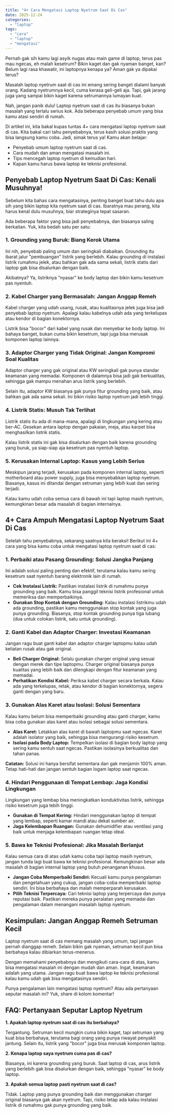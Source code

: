 ```yaml
---
title: "4+ Cara Mengatasi Laptop Nyetrum Saat Di Cas"
date: 2025-12-24
categories: 
  - "laptop"
tags: 
  - "cara"
  - "laptop"
  - "mengatasi"
---
```


Pernah gak sih kamu lagi asyik nugas atau main game di laptop, terus pas mau ngecas, eh malah kesetrum? Bikin kaget dan gak nyaman banget, kan? Belum lagi rasa khawatir, ini laptopnya kenapa ya? Aman gak ya dipakai terus?

Masalah laptop nyetrum saat di cas ini emang sering banget dialami banyak orang. Kadang nyetrumnya kecil, cuma kerasa geli-geli aja. Tapi, gak jarang juga yang sampai bikin kaget karena setrumannya lumayan kuat.

Nah, jangan panik dulu! Laptop nyetrum saat di cas itu biasanya bukan masalah yang terlalu serius kok. Ada beberapa penyebab umum yang bisa kamu atasi sendiri di rumah.

Di artikel ini, kita bakal kupas tuntas 4+ cara mengatasi laptop nyetrum saat di cas. Kita bakal cari tahu penyebabnya, terus kasih solusi praktis yang bisa langsung kamu coba. Jadi, simak terus ya! Kamu akan belajar:

- Penyebab umum laptop nyetrum saat di cas.
- Cara mudah dan aman mengatasi masalah ini.
- Tips mencegah laptop nyetrum di kemudian hari.
- Kapan kamu harus bawa laptop ke teknisi profesional.

## Penyebab Laptop Nyetrum Saat Di Cas: Kenali Musuhnya!

Sebelum kita bahas cara mengatasinya, penting banget buat tahu dulu apa sih yang bikin laptop kita nyetrum saat di cas. Ibaratnya mau perang, kita harus kenal dulu musuhnya, biar strateginya tepat sasaran.

Ada beberapa faktor yang bisa jadi penyebabnya, dan biasanya saling berkaitan. Yuk, kita bedah satu per satu:

### 1\. Grounding yang Buruk: Biang Kerok Utama

Ini nih, penyebab paling umum dan seringkali diabaikan. Grounding itu ibarat jalur "pembuangan" listrik yang berlebih. Kalau grounding di instalasi listrik rumahmu jelek, atau bahkan gak ada sama sekali, listrik statis dari laptop gak bisa disalurkan dengan baik.

Akibatnya? Ya, listriknya "nyasar" ke body laptop dan bikin kamu kesetrum pas nyentuh.

### 2\. Kabel Charger yang Bermasalah: Jangan Anggap Remeh

Kabel charger yang udah usang, rusak, atau kualitasnya jelek juga bisa jadi penyebab laptop nyetrum. Apalagi kalau kabelnya udah ada yang terkelupas atau kendor di bagian konektornya.

Listrik bisa "bocor" dari kabel yang rusak dan menyebar ke body laptop. Ini bahaya banget, bukan cuma bikin kesetrum, tapi juga bisa merusak komponen laptop lainnya.

### 3\. Adaptor Charger yang Tidak Original: Jangan Kompromi Soal Kualitas

Adaptor charger yang gak original atau KW seringkali gak punya standar keamanan yang memadai. Komponen di dalamnya bisa jadi gak berkualitas, sehingga gak mampu menahan arus listrik yang berlebih.

Selain itu, adaptor KW biasanya gak punya fitur grounding yang baik, atau bahkan gak ada sama sekali. Ini bikin risiko laptop nyetrum jadi lebih tinggi.

### 4\. Listrik Statis: Musuh Tak Terlihat

Listrik statis itu ada di mana-mana, apalagi di lingkungan yang kering atau ber-AC. Gesekan antara laptop dengan pakaian, meja, atau karpet bisa menghasilkan listrik statis.

Kalau listrik statis ini gak bisa disalurkan dengan baik karena grounding yang buruk, ya siap-siap aja kesetrum pas nyentuh laptop.

### 5\. Kerusakan Internal Laptop: Kasus yang Lebih Serius

Meskipun jarang terjadi, kerusakan pada komponen internal laptop, seperti motherboard atau power supply, juga bisa menyebabkan laptop nyetrum. Biasanya, kasus ini ditandai dengan setruman yang lebih kuat dan sering terjadi.

Kalau kamu udah coba semua cara di bawah ini tapi laptop masih nyetrum, kemungkinan besar ada masalah di bagian internalnya.

## 4+ Cara Ampuh Mengatasi Laptop Nyetrum Saat Di Cas

Setelah tahu penyebabnya, sekarang saatnya kita beraksi! Berikut ini 4+ cara yang bisa kamu coba untuk mengatasi laptop nyetrum saat di cas:

### 1\. Perbaiki atau Pasang Grounding: Solusi Jangka Panjang

Ini adalah solusi paling penting dan efektif, terutama kalau kamu sering kesetrum saat nyentuh barang elektronik lain di rumah.

- **Cek Instalasi Listrik:** Pastikan instalasi listrik di rumahmu punya grounding yang baik. Kamu bisa panggil teknisi listrik profesional untuk memeriksa dan memperbaikinya.
- **Gunakan Stop Kontak dengan Grounding:** Kalau instalasi listrikmu udah ada grounding, pastikan kamu menggunakan stop kontak yang juga punya grounding. Biasanya, stop kontak grounding punya tiga lubang (dua untuk colokan listrik, satu untuk grounding).

### 2\. Ganti Kabel dan Adaptor Charger: Investasi Keamanan

Jangan ragu buat ganti kabel dan adaptor charger laptopmu kalau udah keliatan rusak atau gak original.

- **Beli Charger Original:** Selalu gunakan charger original yang sesuai dengan merek dan tipe laptopmu. Charger original biasanya punya kualitas yang lebih baik dan dilengkapi dengan fitur keamanan yang memadai.
- **Perhatikan Kondisi Kabel:** Periksa kabel charger secara berkala. Kalau ada yang terkelupas, retak, atau kendor di bagian konektornya, segera ganti dengan yang baru.

### 3\. Gunakan Alas Karet atau Isolasi: Solusi Sementara

Kalau kamu belum bisa memperbaiki grounding atau ganti charger, kamu bisa coba gunakan alas karet atau isolasi sebagai solusi sementara.

- **Alas Karet:** Letakkan alas karet di bawah laptopmu saat ngecas. Karet adalah isolator yang baik, sehingga bisa mengurangi risiko kesetrum.
- **Isolasi pada Body Laptop:** Tempelkan isolasi di bagian body laptop yang sering kamu sentuh saat ngecas. Pastikan isolasinya berkualitas dan tahan panas.

**Catatan:** Solusi ini hanya bersifat sementara dan gak menjamin 100% aman. Tetap hati-hati dan jangan sentuh bagian logam laptop saat ngecas.

### 4\. Hindari Penggunaan di Tempat Lembap: Jaga Kondisi Lingkungan

Lingkungan yang lembap bisa meningkatkan konduktivitas listrik, sehingga risiko kesetrum juga lebih tinggi.

- **Gunakan di Tempat Kering:** Hindari menggunakan laptop di tempat yang lembap, seperti kamar mandi atau dekat sumber air.
- **Jaga Kelembapan Ruangan:** Gunakan dehumidifier atau ventilasi yang baik untuk menjaga kelembapan ruangan tetap ideal.

### 5\. Bawa ke Teknisi Profesional: Jika Masalah Berlanjut

Kalau semua cara di atas udah kamu coba tapi laptop masih nyetrum, jangan tunda lagi buat bawa ke teknisi profesional. Kemungkinan besar ada masalah di bagian internal laptop yang butuh penanganan khusus.

- **Jangan Coba Memperbaiki Sendiri:** Kecuali kamu punya pengalaman dan pengetahuan yang cukup, jangan coba-coba memperbaiki laptop sendiri. Ini bisa berbahaya dan malah memperparah kerusakan.
- **Pilih Teknisi Terpercaya:** Cari teknisi laptop yang terpercaya dan punya reputasi baik. Pastikan mereka punya peralatan yang memadai dan pengalaman dalam menangani masalah laptop nyetrum.

## Kesimpulan: Jangan Anggap Remeh Setruman Kecil

Laptop nyetrum saat di cas memang masalah yang umum, tapi jangan pernah dianggap remeh. Selain bikin gak nyaman, setruman kecil pun bisa berbahaya kalau dibiarkan terus-menerus.

Dengan memahami penyebabnya dan mengikuti cara-cara di atas, kamu bisa mengatasi masalah ini dengan mudah dan aman. Ingat, keamanan adalah yang utama. Jangan ragu buat bawa laptop ke teknisi profesional kalau kamu udah gak bisa mengatasinya sendiri.

Punya pengalaman lain mengatasi laptop nyetrum? Atau ada pertanyaan seputar masalah ini? Yuk, share di kolom komentar!

## FAQ: Pertanyaan Seputar Laptop Nyetrum

**1\. Apakah laptop nyetrum saat di cas itu berbahaya?**

Tergantung. Setruman kecil mungkin cuma bikin kaget, tapi setruman yang kuat bisa berbahaya, terutama bagi orang yang punya riwayat penyakit jantung. Selain itu, listrik yang "bocor" juga bisa merusak komponen laptop.

**2\. Kenapa laptop saya nyetrum cuma pas di cas?**

Biasanya, ini karena grounding yang buruk. Saat laptop di cas, arus listrik yang berlebih gak bisa disalurkan dengan baik, sehingga "nyasar" ke body laptop.

**3\. Apakah semua laptop pasti nyetrum saat di cas?**

Tidak. Laptop yang punya grounding baik dan menggunakan charger original biasanya gak akan nyetrum. Tapi, risiko tetap ada kalau instalasi listrik di rumahmu gak punya grounding yang baik.
